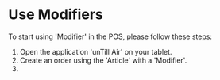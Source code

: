 # Use Modifiers

To start using 'Modifier' in the POS, please follow these steps:

1. Open the application 'unTill Air' on your tablet.
2. Create an order using the 'Article' with a 'Modifier'.
3. &#x20;

